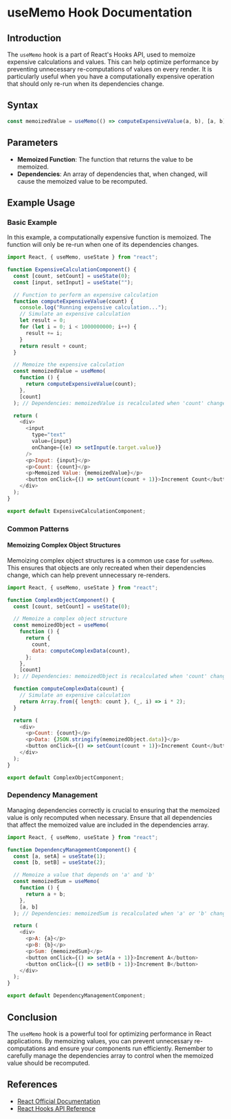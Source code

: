 # useMemo Hook Documentation

## Introduction

The `useMemo` hook is a part of React's Hooks API, used to memoize expensive calculations and values. This can help optimize performance by preventing unnecessary re-computations of values on every render. It is particularly useful when you have a computationally expensive operation that should only re-run when its dependencies change.

## Syntax

```javascript
const memoizedValue = useMemo(() => computeExpensiveValue(a, b), [a, b]);
```

## Parameters

- **Memoized Function**: The function that returns the value to be memoized.
- **Dependencies**: An array of dependencies that, when changed, will cause the memoized value to be recomputed.

## Example Usage

### Basic Example

In this example, a computationally expensive function is memoized. The function will only be re-run when one of its dependencies changes.

```javascript
import React, { useMemo, useState } from "react";

function ExpensiveCalculationComponent() {
  const [count, setCount] = useState(0);
  const [input, setInput] = useState("");

  // Function to perform an expensive calculation
  function computeExpensiveValue(count) {
    console.log("Running expensive calculation...");
    // Simulate an expensive calculation
    let result = 0;
    for (let i = 0; i < 1000000000; i++) {
      result += i;
    }
    return result + count;
  }

  // Memoize the expensive calculation
  const memoizedValue = useMemo(
    function () {
      return computeExpensiveValue(count);
    },
    [count]
  ); // Dependencies: memoizedValue is recalculated when 'count' changes

  return (
    <div>
      <input
        type="text"
        value={input}
        onChange={(e) => setInput(e.target.value)}
      />
      <p>Input: {input}</p>
      <p>Count: {count}</p>
      <p>Memoized Value: {memoizedValue}</p>
      <button onClick={() => setCount(count + 1)}>Increment Count</button>
    </div>
  );
}

export default ExpensiveCalculationComponent;
```

### Common Patterns

#### Memoizing Complex Object Structures

Memoizing complex object structures is a common use case for `useMemo`. This ensures that objects are only recreated when their dependencies change, which can help prevent unnecessary re-renders.

```javascript
import React, { useMemo, useState } from "react";

function ComplexObjectComponent() {
  const [count, setCount] = useState(0);

  // Memoize a complex object structure
  const memoizedObject = useMemo(
    function () {
      return {
        count,
        data: computeComplexData(count),
      };
    },
    [count]
  ); // Dependencies: memoizedObject is recalculated when 'count' changes

  function computeComplexData(count) {
    // Simulate an expensive calculation
    return Array.from({ length: count }, (_, i) => i * 2);
  }

  return (
    <div>
      <p>Count: {count}</p>
      <p>Data: {JSON.stringify(memoizedObject.data)}</p>
      <button onClick={() => setCount(count + 1)}>Increment Count</button>
    </div>
  );
}

export default ComplexObjectComponent;
```

### Dependency Management

Managing dependencies correctly is crucial to ensuring that the memoized value is only recomputed when necessary. Ensure that all dependencies that affect the memoized value are included in the dependencies array.

```javascript
import React, { useMemo, useState } from "react";

function DependencyManagementComponent() {
  const [a, setA] = useState(1);
  const [b, setB] = useState(2);

  // Memoize a value that depends on 'a' and 'b'
  const memoizedSum = useMemo(
    function () {
      return a + b;
    },
    [a, b]
  ); // Dependencies: memoizedSum is recalculated when 'a' or 'b' changes

  return (
    <div>
      <p>A: {a}</p>
      <p>B: {b}</p>
      <p>Sum: {memoizedSum}</p>
      <button onClick={() => setA(a + 1)}>Increment A</button>
      <button onClick={() => setB(b + 1)}>Increment B</button>
    </div>
  );
}

export default DependencyManagementComponent;
```

## Conclusion

The `useMemo` hook is a powerful tool for optimizing performance in React applications. By memoizing values, you can prevent unnecessary re-computations and ensure your components run efficiently. Remember to carefully manage the dependencies array to control when the memoized value should be recomputed.

## References

- [React Official Documentation](https://reactjs.org/docs/hooks-reference.html#usememo)
- [React Hooks API Reference](https://reactjs.org/docs/hooks-reference.html)
